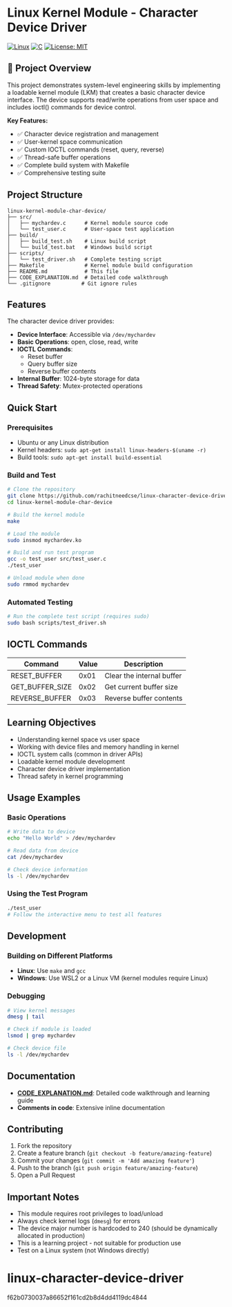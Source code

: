 
# Linux Kernel Module - Character Device Driver

[![Linux](https://img.shields.io/badge/Linux-Kernel%20Module-blue?style=for-the-badge&logo=linux)](https://github.com/rahul-challa/linux-char-device-driver)
[![C](https://img.shields.io/badge/C-Device%20Driver-green?style=for-the-badge&logo=c)](https://github.com/rahul-challa/linux-char-device-driver)
[![License: MIT](https://img.shields.io/badge/License-MIT-yellow.svg?style=for-the-badge)](https://opensource.org/licenses/MIT)

## 🔧 Project Overview

This project demonstrates system-level engineering skills by implementing a loadable kernel module (LKM) that creates a basic character device interface. The device supports read/write operations from user space and includes ioctl() commands for device control.

**Key Features:**
- ✅ Character device registration and management
- ✅ User-kernel space communication
- ✅ Custom IOCTL commands (reset, query, reverse)
- ✅ Thread-safe buffer operations
- ✅ Complete build system with Makefile
- ✅ Comprehensive testing suite

## Project Structure

```
linux-kernel-module-char-device/
├── src/
│   ├── mychardev.c      # Kernel module source code
│   └── test_user.c      # User-space test application
├── build/
│   ├── build_test.sh    # Linux build script
│   └── build_test.bat   # Windows build script
├── scripts/
│   └── test_driver.sh   # Complete testing script
├── Makefile             # Kernel module build configuration
├── README.md            # This file
├── CODE_EXPLANATION.md  # Detailed code walkthrough
└── .gitignore          # Git ignore rules
```

## Features

The character device driver provides:

- **Device Interface**: Accessible via `/dev/mychardev`
- **Basic Operations**: open, close, read, write
- **IOCTL Commands**:
  - Reset buffer
  - Query buffer size
  - Reverse buffer contents
- **Internal Buffer**: 1024-byte storage for data
- **Thread Safety**: Mutex-protected operations

## Quick Start

### Prerequisites
- Ubuntu or any Linux distribution
- Kernel headers: `sudo apt-get install linux-headers-$(uname -r)`
- Build tools: `sudo apt-get install build-essential`

### Build and Test
```bash
# Clone the repository
git clone https://github.com/rachitneedcse/linux-character-device-driver.git
cd linux-kernel-module-char-device

# Build the kernel module
make

# Load the module
sudo insmod mychardev.ko

# Build and run test program
gcc -o test_user src/test_user.c
./test_user

# Unload module when done
sudo rmmod mychardev
```

### Automated Testing
```bash
# Run the complete test script (requires sudo)
sudo bash scripts/test_driver.sh
```

## IOCTL Commands

| Command | Value | Description |
|---------|-------|-------------|
| RESET_BUFFER | 0x01 | Clear the internal buffer |
| GET_BUFFER_SIZE | 0x02 | Get current buffer size |
| REVERSE_BUFFER | 0x03 | Reverse buffer contents |

## Learning Objectives

- Understanding kernel space vs user space
- Working with device files and memory handling in kernel
- IOCTL system calls (common in driver APIs)
- Loadable kernel module development
- Character device driver implementation
- Thread safety in kernel programming

## Usage Examples

### Basic Operations
```bash
# Write data to device
echo "Hello World" > /dev/mychardev

# Read data from device
cat /dev/mychardev

# Check device information
ls -l /dev/mychardev
```

### Using the Test Program
```bash
./test_user
# Follow the interactive menu to test all features
```

## Development

### Building on Different Platforms
- **Linux**: Use `make` and `gcc`
- **Windows**: Use WSL2 or a Linux VM (kernel modules require Linux)

### Debugging
```bash
# View kernel messages
dmesg | tail

# Check if module is loaded
lsmod | grep mychardev

# Check device file
ls -l /dev/mychardev
```

## Documentation

- **[CODE_EXPLANATION.md](CODE_EXPLANATION.md)**: Detailed code walkthrough and learning guide
- **Comments in code**: Extensive inline documentation

## Contributing

1. Fork the repository
2. Create a feature branch (`git checkout -b feature/amazing-feature`)
3. Commit your changes (`git commit -m 'Add amazing feature'`)
4. Push to the branch (`git push origin feature/amazing-feature`)
5. Open a Pull Request


## Important Notes

- This module requires root privileges to load/unload
- Always check kernel logs (`dmesg`) for errors
- The device major number is hardcoded to 240 (should be dynamically allocated in production)
- This is a learning project - not suitable for production use
- Test on a Linux system (not Windows directly)

# linux-character-device-driver
f62b0730037a86652f161cd2b8d4dd4119dc4844
